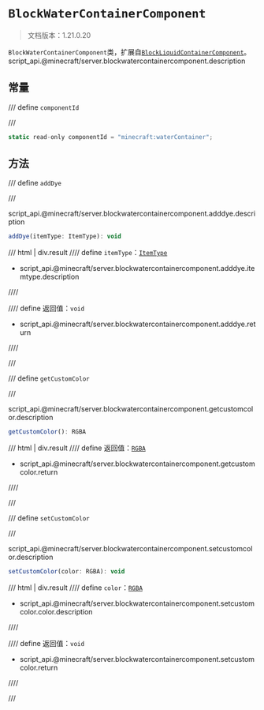 # `BlockWaterContainerComponent`

> 文档版本：1.21.0.20

`BlockWaterContainerComponent`类，扩展自[`BlockLiquidContainerComponent`](./blockliquidcontainercomponent.md)。script_api.@minecraft/server.blockwatercontainercomponent.description

## 常量

/// define
`componentId`


///

```js
static read-only componentId = "minecraft:waterContainer";
```


## 方法

/// define
`addDye`


///

script_api.@minecraft/server.blockwatercontainercomponent.adddye.description

```js
addDye(itemType: ItemType): void
```

/// html | div.result
//// define
`itemType`：[`ItemType`](./itemtype.md)

- script_api.@minecraft/server.blockwatercontainercomponent.adddye.itemtype.description


////

//// define
返回值：`void`

- script_api.@minecraft/server.blockwatercontainercomponent.adddye.return


////

///


/// define
`getCustomColor`


///

script_api.@minecraft/server.blockwatercontainercomponent.getcustomcolor.description

```js
getCustomColor(): RGBA
```

/// html | div.result
//// define
返回值：[`RGBA`](./rgba.md)

- script_api.@minecraft/server.blockwatercontainercomponent.getcustomcolor.return


////

///


/// define
`setCustomColor`


///

script_api.@minecraft/server.blockwatercontainercomponent.setcustomcolor.description

```js
setCustomColor(color: RGBA): void
```

/// html | div.result
//// define
`color`：[`RGBA`](./rgba.md)

- script_api.@minecraft/server.blockwatercontainercomponent.setcustomcolor.color.description


////

//// define
返回值：`void`

- script_api.@minecraft/server.blockwatercontainercomponent.setcustomcolor.return


////

///

